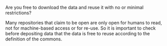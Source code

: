 Are you free to download the data and reuse it with no or  minimal restrictions?

Many repositories that claim to be open are only open for humans to read, not for machine-based access or for re-use. So it is important to check before depositing data that the data is free to reuse according to the definition of the commons. 
